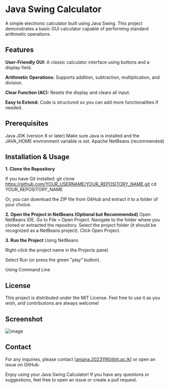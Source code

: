 # Java Swing Calculator

A simple electronic calculator built using Java Swing. This project demonstrates a basic GUI calculator capable of performing standard arithmetic operations.

## Features
**User-Friendly GUI:** A classic calculator interface using buttons and a display field.

**Arithmetic Operations:** Supports addition, subtraction, multiplication, and division.

**Clear Function (AC):** Resets the display and clears all input.

**Easy to Extend:** Code is structured so you can add more functionalities if needed.


## Prerequisites
Java JDK (version 8 or later)
Make sure Java is installed and the JAVA_HOME environment variable is set.
Apache NetBeans (recommended)

## Installation & Usage
**1. Clone the Repository**

If you have Git installed:
git clone https://github.com/YOUR_USERNAME/YOUR_REPOSITORY_NAME.git
cd YOUR_REPOSITORY_NAME

Or, you can download the ZIP file from GitHub and extract it to a folder of your choice.

**2. Open the Project in NetBeans (Optional but Recommended)**
Open NetBeans IDE.
Go to File > Open Project.
Navigate to the folder where you cloned or extracted the repository.
Select the project folder (it should be recognized as a NetBeans project).
Click Open Project.

**3. Run the Project**
Using NetBeans

Right-click the project name in the Projects panel.

Select Run (or press the green "play" button).

Using Command Line

## License
This project is distributed under the MIT License. Feel free to use it as you wish, and contributions are always welcome!

## Screenshot

![image](https://github.com/user-attachments/assets/f6b796b7-33e1-4541-9067-1e03b5807390)

## Contact
For any inquiries, please contact [anjana.20231160@iit.ac.lk] or open an issue on GitHub.


Enjoy using your Java Swing Calculator! If you have any questions or suggestions, feel free to open an issue or create a pull request.
